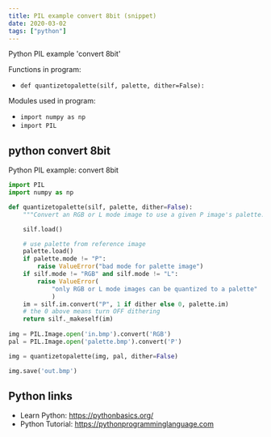 ```yaml
---
title: PIL example convert 8bit (snippet)
date: 2020-03-02
tags: ["python"]
---
```

Python PIL example 'convert 8bit'

Functions in program: 
* `def quantizetopalette(silf, palette, dither=False):`

Modules used in program: 
* `import numpy as np`
* `import PIL`

## python convert 8bit

Python PIL example: convert 8bit

```python
import PIL
import numpy as np

def quantizetopalette(silf, palette, dither=False):
    """Convert an RGB or L mode image to use a given P image's palette."""

    silf.load()

    # use palette from reference image
    palette.load()
    if palette.mode != "P":
        raise ValueError("bad mode for palette image")
    if silf.mode != "RGB" and silf.mode != "L":
        raise ValueError(
            "only RGB or L mode images can be quantized to a palette"
            )
    im = silf.im.convert("P", 1 if dither else 0, palette.im)
    # the 0 above means turn OFF dithering
    return silf._makeself(im)
	
img = PIL.Image.open('in.bmp').convert('RGB')
pal = PIL.Image.open('palette.bmp').convert('P')

img = quantizetopalette(img, pal, dither=False)

img.save('out.bmp')


```

## Python links

- Learn Python: https://pythonbasics.org/
- Python Tutorial: https://pythonprogramminglanguage.com
